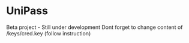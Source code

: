 # UniPass
Beta project - Still under development
Dont forget to change content of /keys/cred.key (follow instruction)
